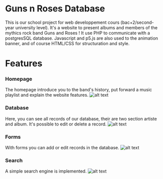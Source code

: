 # Guns n Roses Database

This is our school project for web developpement cours (bac+2/second-year university level).
It's a website to present albums and members of the mythics rock band Guns and Roses ! It use PHP to communicate with a postgresSQL database. Javascript and p5.js are also used to the animation banner, and of course HTML/CSS for structuration and style.

# Features

### Homepage
The homepage introduce you to the band's history, put forward a music playlist and explain the website features.
![alt text](https://github.com/KrankerApfel/PROJET_php/blob/master/screencapture/screen1.jpg)
### Database
Here, you can see all records of our database, their are two section artiste and album. It's possible to edit or delete a record.
![alt text](https://github.com/KrankerApfel/PROJET_php/blob/master/screencapture/screen2.jpg)
### Forms
With forms you can add or edit records in the database.
![alt text](https://github.com/KrankerApfel/PROJET_php/blob/master/screencapture/screen3.jpg)
### Search
A simple search engine is implemented.
![alt text](https://github.com/KrankerApfel/PROJET_php/blob/master/screencapture/screen4.jpg)
